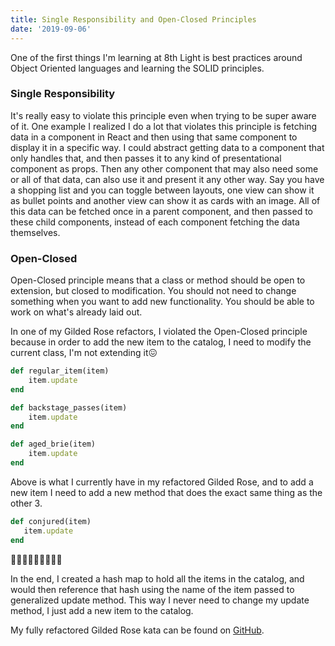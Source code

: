 ```yaml
---
title: Single Responsibility and Open-Closed Principles
date: '2019-09-06'
---
```


One of the first things I'm learning at 8th Light is best practices around Object Oriented languages and learning the SOLID principles. 

### Single Responsibility

It's really easy to violate this principle even when trying to be super aware of it. One example I realized I do a lot that violates this principle is fetching data in a component in React and then using that same component to display it in a specific way. I could abstract getting data to a component that only handles that, and then passes it to any kind of presentational component as props. Then any other component that may also need some or all of that data, can also use it and present it any other way. Say you have a shopping list and you can toggle between layouts, one view can show it as bullet points and another view can show it as cards with an image. All of this data can be fetched once in a parent component, and then passed to these child components, instead of each component fetching the data themselves. 

### Open-Closed

Open-Closed principle means that a class or method should be open to extension, but closed to modification. You should not need to change something when you want to add new functionality. You should be able to work on what's already laid out. 

In one of my Gilded Rose refactors, I violated the Open-Closed principle because in order to add the new item to the catalog, I need to modify the current class, I'm not extending it😖 

``` ruby
def regular_item(item)
    item.update
end

def backstage_passes(item)
    item.update
end

def aged_brie(item)
    item.update
end
```

Above is what I currently have in my refactored Gilded Rose, and to add a new item I need to add a new method that does the exact same thing as the other 3.

``` ruby
def conjured(item)
   item.update
end
```

🙅🏻‍♀️🙅🏻‍♀️🙅🏻‍♀️

In the end, I created a hash map to hold all the items in the catalog, and would then reference that hash using the name of the item passed to generalized update method. This way I never need to change my update method, I just add a new item to the catalog.

My fully refactored Gilded Rose kata can be found on [GitHub](https://github.com/agonzalez0515/gilded-rose-refactor/blob/master/lib/gilded_rose.rb).
